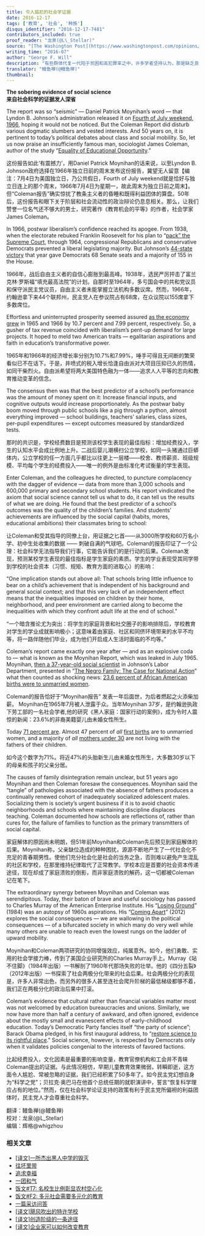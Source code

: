 ```yaml
---
title: 令人尴尬的社会学证据
date: 2016-12-17
tags: ['教育', '社会', '种族']
disqus_identifier: "2016-12-17-7481"
contributors_included: true
proof_reader: "龙泉(@L\_Stellar)"
source: "[The Washington Post](https://www.washingtonpost.com/opinions/the-sobering-evidence-of-social-science/2016/07/06/4a3831f8-42dd-11e6-bc99-7d269f8719b1_story.html)"
writing_time: "2016-07"
author: "George F. Will"
description: "有些群体代复一代陷于贫困和高犯罪率之中，许多学者坚持认为，那是缺乏良好教育的结果，而改进的办法就是向教育业投入大笔资金，然而两代人过去了，这个药方似乎并不灵验……"
translator: "鳗鱼禅(@鳗鱼禅)"
thumbnail:
---
```


**The sobering evidence of social science**  
**来自社会科学的证据发人深省**

The report was so “seismic” — Daniel Patrick Moynihan’s word — that Lyndon B. Johnson’s administration released it on [Fourth of July weekend, 1966](http://educationnext.org/seeds-of-reform-sown-by-moynihan-and-coleman/), hoping it would not be noticed. But the Coleman Report did disturb various dogmatic slumbers and vested interests. And 50 years on, it is pertinent to today’s political debates about class and social mobility. So, let us now praise an insufficiently famous man, sociologist James Coleman, author of the study “[Equality of Educational Opportunity](http://files.eric.ed.gov/fulltext/ED012275.pdf).”

这份报告如此‘有震撼力’，用Daniel Patrick Moynihan的话来说，以至Lyndon B. Johnson政府选择在1966年独立日前的周末发布这份报告，冀望无人留意【编注：7月4日为美国独立日，乃公共假日，Fourth of July weekend就是恰好与独立日连上的那个周末，1966年7月4日为星期一，故此周末为独立日前之周末】。但“Coleman报告”确实惊扰了教条主义者的昏睡和既得利益团体的算盘。50年后，这份报告和眼下关于阶层和社会流动性的政治辩论仍息息相关。那么，让我们赞誉一位名气还不够大的男士，研究著作《教育机会的平等》的作者，社会学家James Coleman。

In 1966, postwar liberalism’s confidence reached its apogee. From 1938, when the electorate rebuked Franklin Roosevelt for his plan to “[pack” the Supreme Court](http://www.npr.org/templates/story/story.php?storyId=125789097), through 1964, congressional Republicans and conservative Democrats prevented a liberal legislating majority. But Johnson’s [44-state victory](https://www.nytimes.com/books/98/04/12/specials/johnson-goldwater.html) that year gave Democrats 68 Senate seats and a majority of 155 in the House.

1966年，战后自由主义者的自信心膨胀到最高峰。1938年，选民严厉抨击了富兰克林·罗斯福“填充最高法院”的计划。自那时至1964年，多亏国会中的共和党议员和保守派民主党议员，自由主义者未能掌握立法机构多数议席。然而，1966年，约翰逊拿下来44个联邦州，民主党人在参议院占有68席，在众议院以155席拿下多数席位。

Effortless and uninterrupted prosperity seemed assured [as the economy grew](http://www.multpl.com/us-gdp-growth-rate/table/by-year) in 1965 and 1966 by 10.7 percent and 7.99 percent, respectively. So, a gusher of tax revenue coincided with liberalism’s pent-up demand for large projects. It hoped to meld two American traits — egalitarian aspirations and faith in education’s transformative power.

1965年和1966年的经济增长率分别为10.7%和7.99%，唾手可得且无间断的繁荣看似已不在话下。于是，井喷式的税入增长恰逢自由派对大项目压抑已久的热情，如同干柴烈火。自由派希望将两大美国特色融为一体——追求人人平等的志向和教育推动变革的信念。

The consensus then was that the best predictor of a school’s performance was the amount of money spent on it: Increase financial inputs, and cognitive outputs would increase proportionately. As the postwar baby boom moved through public schools like a pig through a python, almost everything improved — school buildings, teachers’ salaries, class sizes, per-pupil expenditures — except outcomes measured by standardized tests.

那时的共识是，学校经费数目是预测该校学生表现的最佳指标：增加经费投入，学生的认知水平会成比例地上升。二战后婴儿潮横扫公立学校，如同一头猪通过巨蟒体内，公立学校的任一方面几乎都比以往更上一层楼——校舍、教师薪资、班级规模、平均每个学生的经费投入——唯一的例外是由标准化考试衡量的学生表现。

Enter Coleman, and the colleagues he directed, to puncture complacency with the dagger of evidence — data from more than 3,000 schools and 600,000 primary and secondary school students. His report vindicated the axiom that social science cannot tell us what to do, it can tell us the results of what we are doing. He found that the best predictor of a school’s outcomes was the quality of the children’s families. And students’ achievements are influenced by the social capital (habits, mores, educational ambitions) their classmates bring to school:

让Coleman和受其指导的同僚上台，用证据之匕首——从3000所学校和60万名小学、初中生处收集的数据 —— 刺破自满的气球吧。Coleman的报告印证了一个公理：社会科学无法指导我们行事，它能告诉我们的是行动的后果。Coleman发现，预测某校学生表现的最佳指标是学生家庭的素质。学生的学业表现受其同学带到学校的社会资本（习惯、规矩、教育方面的进取心）的影响：

“One implication stands out above all: That schools bring little influence to bear on a child’s achievement that is independent of his background and general social context; and that this very lack of an independent effect means that the inequalities imposed on children by their home, neighborhood, and peer environment are carried along to become the inequalities with which they confront adult life at the end of school.”

“一个暗含推论尤为突出：将学生的家庭背景和社交圈子的影响排除后，学校教育对学生的学业成就影响极小；这意味着由家庭、社区和同侪环境带来的水平不均等，将一路伴随他们毕业，成为他们开启成人生活时面临的不均等。”

Coleman’s report came exactly one year after — and as an explosive coda to — what is known as the Moynihan Report, which was leaked in July 1965. Moynihan, [then a 37-year-old social scientist](http://educationnext.org/moynihan-and-the-single-parent-family/) in Johnson’s Labor Department, presented in “[The Negro Family: The Case for National Action](https://www.dol.gov/oasam/programs/history/webid-meynihan.htm)” what then counted as shocking news: [23.6 percent of African American births were to unmarried women](https://www.dol.gov/oasam/programs/history/moynchapter2.htm).

Coleman的报告恰好于“Moynihan报告” 发表一年后面世，为后者燃起之火添柴加薪。 Moynihan在1965年7月被人泄露于众。当年Moynihan 37岁，是约翰逊执政下劳工部的一名社会学者,他的研究《黑人家庭：国家行动的案例》，成为令时人震惊的新闻：23.6%的非裔美籍婴儿由未婚女性所生。

Today [71 percent are](http://www.childtrends.org/wp-content/uploads/2015/03/75_fig1.jpg). Almost 47 percent of *all* [first births](https://www.amazon.com/Gender-Parenthood-Biological-Scientific-Perspectives-ebook/dp/B00B3M3AZQ?ie=UTF8&ref_=dp_kinw_strp_1) are to unmarried women, and a majority of *all* [mothers under 30](http://www.nytimes.com/2012/02/18/us/for-women-under-30-most-births-occur-outside-marriage.html?_r=0) are not living with the fathers of their children.

如今这个数字为71%。将近47%的头胎新生儿由未婚女性所生，大多数30岁以下的母亲和孩子的父亲分居。

The causes of family disintegration remain unclear, but 51 years ago Moynihan and then Coleman foresaw the consequences. Moynihan said the “tangle” of pathologies associated with the absence of fathers produces a continually renewed cohort of inadequately socialized adolescent males. Socializing them is society’s urgent business if it is to avoid chaotic neighborhoods and schools where maintaining discipline displaces teaching. Coleman documented how schools are reflections of, rather than cures for, the failure of families to function as the primary transmitters of social capital.

家庭解体的原因尚未明朗，但51年前Moynihan和Coleman先后预见到家庭解体的后果。Moynihan称，父亲缺位造成的种种困扰，源源不断地产生了一代社会化不充足的青春期男性。使他们充分社会化是社会的当务之急，否则难以避免产生混乱的社区和学校，在那里维持纪律取代了正常教学。学校本应是首要的社会资本传递途径，现在却成了家庭溃败的倒影，而非家庭溃败的解药，这一切都被Coleman记在笔下。

The extraordinary synergy between Moynihan and Coleman was serendipitous. Today, their baton of brave and useful sociology has passed to Charles Murray of the American Enterprise Institute. His “[Losing Ground](https://www.amazon.com/gp/product/0465065880/ref=as_li_qf_sp_asin_il_tl?ie=UTF8&tag=slatmaga-20&camp=1789&creative=9325&linkCode=as2&creativeASIN=0465065880&linkId=440cf56baccf901f11c67eaf0ed44947)” (1984) was an autopsy of 1960s aspirations. His “[Coming Apart](https://www.amazon.com/gp/product/030745343X/ref=as_li_qf_sp_asin_il_tl?ie=UTF8&tag=slatmaga-20&camp=1789&creative=9325&linkCode=as2&creativeASIN=030745343X&linkId=ce918d0c6ba740af2907cb97e7c98ac8)” (2012) explores the social consequences — we are wallowing in the political consequences — of a bifurcated society in which many do very well while many others are unable to reach even the lowest rungs on the ladder of upward mobility.

Moynihan和Coleman两项研究的协同增强效应，纯属意外。如今，他们勇敢、实用的社会学接力棒，传到了美国企业研究所的Charles Murray手上。Murray《站不住脚》（1984年出版）一书解剖了1960年代那场失败的壮举。他的《四分五裂》（2012年出版）一书探索了社会两极分化带来的社会后果。社会两极分化的表现是，许多人非常出色，而另外的很多人甚至连社会爬升阶梯的最低梯级都够不着，我们正在两极分化的政治后果中打滚。

Coleman’s evidence that cultural rather than financial variables matter most was not welcomed by education bureaucracies and unions. Similarly, we now have more than half a century of awkward, and often ignored, evidence about the mostly small and evanescent effects of early-childhood education. Today’s Democratic Party fancies itself “the party of science”; Barack Obama pledged, in his first inaugural address, to “[restore science to its rightful place](https://www.whitehouse.gov/blog/2009/01/21/president-barack-obamas-inaugural-address).” Social science, however, is respected by Democrats only when it validates policies congenial to the interests of favored factions.

比起经费投入，文化因素是最重要的影响变量，教育官僚机构和工会并不青睐Coleman提出的证据。与此情况相仿，早期儿童教育效果微弱，转瞬即逝，这方面令人尴尬、常被忽略的证据，我们已经积累了50多年了。如今民主党幻想自身为“科学之党”；贝拉克·奥巴马在他首个总统任期的就职演讲中，誓言“恢复科学理应占有的地位。”然而，仅在社会科学论证支持的政策有利于民主党所偏袒的利益团体时，民主党人才会尊重社会科学。


翻译：鳗鱼禅(@鳗鱼禅)  
校对：龙泉(@L\_Stellar)  
编辑：辉格@whigzhou


### 相关文章

* [[译文]一所杰出黑人中学的毁灭](https://headsalon.org/archives/7478.html "[译文]一所杰出黑人中学的毁灭")
* [往坏里带](https://headsalon.org/archives/7392.html "往坏里带")
* [追求幸福](https://headsalon.org/archives/7257.html "追求幸福")
* [一团和气](https://headsalon.org/archives/7034.html "一团和气")
* [饭文#T7: 名校生比例彰显农村空心化](https://headsalon.org/archives/2012.html "饭文#T7: 名校生比例彰显农村空心化")
* [饭文#F2: 多元社会需要多元化的教育](https://headsalon.org/archives/318.html "饭文#F2: 多元社会需要多元化的教育")
* [一篇采访问答](https://headsalon.org/archives/7586.html "一篇采访问答")
* [[译文]飓风吹出的特许学校](https://headsalon.org/archives/7547.html "[译文]飓风吹出的特许学校")
* [[译文]创造阶级的一条途径](https://headsalon.org/archives/7528.html "[译文]创造阶级的一条途径")
* [[译文]企业家可以如何改变教育](https://headsalon.org/archives/7525.html "[译文]企业家可以如何改变教育")
